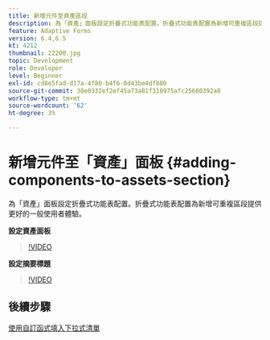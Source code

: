 ```yaml
---
title: 新增元件至資產區段
description: 為「資產」面板設定折疊式功能表配置。折疊式功能表配置為新增可重複區段提供更好的一般使用者體驗。
feature: Adaptive Forms
version: 6.4,6.5
kt: 4212
thumbnail: 22200.jpg
topic: Development
role: Developer
level: Beginner
exl-id: cd8e5fad-d17a-4f80-b4f6-0d43be4dfb80
source-git-commit: 38e0332ef2ef45a73a81f318975afc25600392a8
workflow-type: tm+mt
source-wordcount: '62'
ht-degree: 3%

---
```


# 新增元件至「資產」面板 {#adding-components-to-assets-section}

為「資產」面板設定折疊式功能表配置。折疊式功能表配置為新增可重複區段提供更好的一般使用者體驗。

**設定資產面板**

>[!VIDEO](https://video.tv.adobe.com/v/22200?quality=12&learn=on)

**設定摘要標題**
>[!VIDEO](https://video.tv.adobe.com/v/28387?quality=12&learn=on)

## 後續步驟

[使用自訂函式填入下拉式清單](./using-custom-functions-and-code-editor.md)

